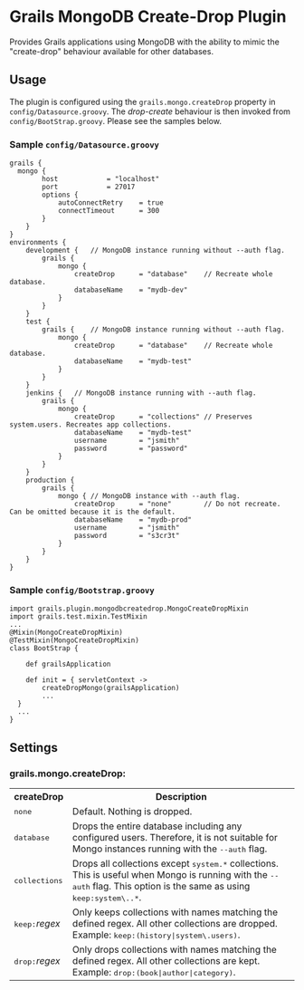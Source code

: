 Grails MongoDB Create-Drop Plugin
=================================

Provides Grails applications using MongoDB with the ability to mimic the "create-drop" behaviour available for other databases.

Usage
-----

The plugin is configured using the `grails.mongo.createDrop` property in `config/Datasource.groovy`. The *drop-create* behaviour is then invoked from `config/BootStrap.groovy`. Please see the samples below.

### Sample `config/Datasource.groovy`

	grails {
	  mongo {
			host 			= "localhost"
			port 			= 27017
			options {
				autoConnectRetry	= true
				connectTimeout		= 300
			}
		}
	}
	environments {
		development {   // MongoDB instance running without --auth flag.
			grails {
				mongo {
					createDrop		= "database"	// Recreate whole database.
					databaseName	= "mydb-dev"
				}
			}
		}
		test {
			grails {	// MongoDB instance running without --auth flag.
				mongo {
					createDrop		= "database"	// Recreate whole database.
					databaseName	= "mydb-test"
				}
			}
		}
		jenkins {	// MongoDB instance running with --auth flag.
			grails {
				mongo {
					createDrop		= "collections"	// Preserves system.users. Recreates app collections.
					databaseName	= "mydb-test"
					username		= "jsmith"
					password		= "password"
				}
			}
		}
		production {
			grails {
				mongo {	// MongoDB instance with --auth flag.
					createDrop		= "none"		// Do not recreate. Can be omitted because it is the default.
					databaseName	= "mydb-prod"
					username		= "jsmith"
					password		= "s3cr3t"
				}
			}
		}
	}

### Sample `config/Bootstrap.groovy`

    import grails.plugin.mongodbcreatedrop.MongoCreateDropMixin
    import grails.test.mixin.TestMixin
    ...
    @Mixin(MongoCreateDropMixin)
    @TestMixin(MongoCreateDropMixin)
    class BootStrap {
    
		def grailsApplication
    	
		def init = { servletContext ->
			createDropMongo(grailsApplication)
			...
      }
      ...	
    }

Settings
--------
### grails.mongo.createDrop:
<table>
<tr><th>createDrop</th>                      <th>Description</th></tr>
<tr><td><tt>none</tt></td>                  <td>Default. Nothing is dropped.</td></tr>
<tr><td><tt>database</tt></td>              <td>Drops the entire database including any configured users. Therefore, it is not suitable for Mongo instances running with the <tt>--auth</tt> flag.</td></tr>
<tr><td><tt>collections</tt></td>           <td>Drops all collections except <tt>system.*</tt> collections. This is useful when Mongo is running with the <tt>--auth</tt> flag. This option is the same as using <tt>keep:system\..*</tt>.</td></tr>
<tr><td><tt>keep:</tt><em>regex</em></td>   <td>Only keeps collections with names matching the defined regex. All other collections are dropped. Example: <tt>keep:(history|system\.users)</tt>.</td></tr>
<tr><td><tt>drop:</tt><em>regex</em></td>   <td>Only drops collections with names matching the defined regex. All other collections are kept. Example: <tt>drop:(book|author|category)</tt>.</td></tr>
</table>
